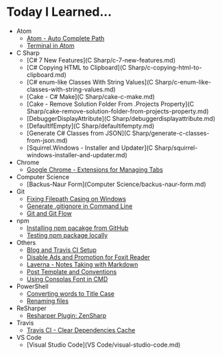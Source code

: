 # Today I Learned...

- Atom
  * [Atom - Auto Complete Path](Atom/atom-auto-complete-path.md)
  * [Terminal in Atom](Atom/terminal-in-atom.md)
- C Sharp
  * [C# 7 New Features](C Sharp/c-7-new-features.md)
  * [C# Copying HTML to Clipboard](C Sharp/c-copying-html-to-clipboard.md)
  * [C# enum-like Classes With String Values](C Sharp/c-enum-like-classes-with-string-values.md)
  * [Cake - C# Make](C Sharp/cake-c-make.md)
  * [Cake - Remove Solution Folder From .Projects Property](C Sharp/cake-remove-solution-folder-from-projects-property.md)
  * [DebuggerDisplayAttribute](C Sharp/debuggerdisplayattribute.md)
  * [DefaultIfEmpty](C Sharp/defaultifempty.md)
  * [Generate C# Classes from JSON](C Sharp/generate-c-classes-from-json.md)
  * [Squirrel.Windows - Installer and Updater](C Sharp/squirrel-windows-installer-and-updater.md)
- Chrome
  * [Google Chrome - Extensions for Managing Tabs](Chrome/google-chrome-extensions-for-managing-tabs.md)
- Computer Science
  * [Backus-Naur Form](Computer Science/backus-naur-form.md)
- Git
  * [Fixing Filepath Casing on Windows](Git/fixing-filepath-casing-on-windows.md)
  * [Generate .gitignore in Command Line](Git/generate-gitignore-in-command-line.md)
  * [Git and Git Flow](Git/git-and-git-flow.md)
- npm
  * [Installing npm pacakge from GitHub](npm/installing-npm-pacakge-from-github.md)
  * [Testing npm package locally](npm/testing-npm-package-locally.md)
- Others
  * [Blog and Travis CI Setup](Others/blog-and-travis-ci-setup.md)
  * [Disable Ads and Promotion for Foxit Reader](Others/disable-ads-and-promotion-for-foxit-reader.md)
  * [Laverna - Notes Taking with Markdown](Others/laverna-notes-taking-with-markdown.md)
  * [Post Template and Conventions](Others/post-template-and-conventions.md)
  * [Using Consolas Font in CMD](Others/using-consolas-font-in-cmd.md)
- PowerShell
  * [Converting words to Title Case](PowerShell/converting-words-to-title-case.md)
  * [Renaming files](PowerShell/renaming-files.md)
- ReSharper
  * [Resharper Plugin: ZenSharp](ReSharper/resharper-plugin-zensharp.md)
- Travis
  * [Travis CI - Clear Dependencies Cache](Travis/travis-ci-clear-dependencies-cache.md)
- VS Code
  * [Visual Studio Code](VS Code/visual-studio-code.md)
